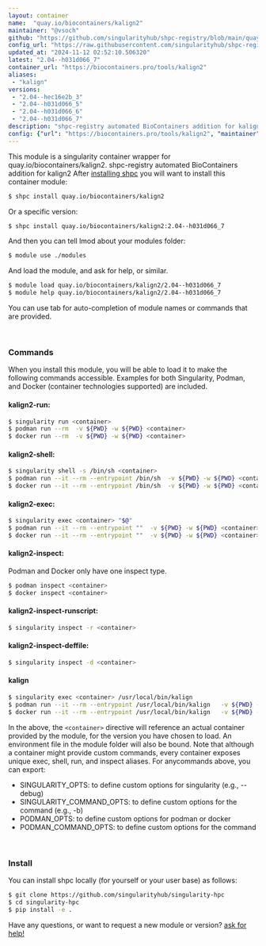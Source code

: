 ```yaml
---
layout: container
name:  "quay.io/biocontainers/kalign2"
maintainer: "@vsoch"
github: "https://github.com/singularityhub/shpc-registry/blob/main/quay.io/biocontainers/kalign2/container.yaml"
config_url: "https://raw.githubusercontent.com/singularityhub/shpc-registry/main/quay.io/biocontainers/kalign2/container.yaml"
updated_at: "2024-11-12 02:52:10.506320"
latest: "2.04--h031d066_7"
container_url: "https://biocontainers.pro/tools/kalign2"
aliases:
 - "kalign"
versions:
 - "2.04--hec16e2b_3"
 - "2.04--h031d066_5"
 - "2.04--h031d066_6"
 - "2.04--h031d066_7"
description: "shpc-registry automated BioContainers addition for kalign2"
config: {"url": "https://biocontainers.pro/tools/kalign2", "maintainer": "@vsoch", "description": "shpc-registry automated BioContainers addition for kalign2", "latest": {"2.04--h031d066_7": "sha256:b0b0b28ce3937214c20b60741552d7df1529912048398240eca0284936950e5c"}, "tags": {"2.04--hec16e2b_3": "sha256:eb4ba0de5372625a86daefae59690a7155135e25722521f4ea281f5b0af91731", "2.04--h031d066_5": "sha256:44ecc8e7bac199f417ddd61d36421f2dcaa5e6cf8eb6ba0764f02651c3f46398", "2.04--h031d066_6": "sha256:cf2ae763544fac94982651b261cc32d8d6be3d186771939d23319bc6b8463d72", "2.04--h031d066_7": "sha256:b0b0b28ce3937214c20b60741552d7df1529912048398240eca0284936950e5c"}, "docker": "quay.io/biocontainers/kalign2", "aliases": {"kalign": "/usr/local/bin/kalign"}}
---
```


This module is a singularity container wrapper for quay.io/biocontainers/kalign2.
shpc-registry automated BioContainers addition for kalign2
After [installing shpc](#install) you will want to install this container module:


```bash
$ shpc install quay.io/biocontainers/kalign2
```

Or a specific version:

```bash
$ shpc install quay.io/biocontainers/kalign2:2.04--h031d066_7
```

And then you can tell lmod about your modules folder:

```bash
$ module use ./modules
```

And load the module, and ask for help, or similar.

```bash
$ module load quay.io/biocontainers/kalign2/2.04--h031d066_7
$ module help quay.io/biocontainers/kalign2/2.04--h031d066_7
```

You can use tab for auto-completion of module names or commands that are provided.

<br>

### Commands

When you install this module, you will be able to load it to make the following commands accessible.
Examples for both Singularity, Podman, and Docker (container technologies supported) are included.

#### kalign2-run:

```bash
$ singularity run <container>
$ podman run --rm  -v ${PWD} -w ${PWD} <container>
$ docker run --rm  -v ${PWD} -w ${PWD} <container>
```

#### kalign2-shell:

```bash
$ singularity shell -s /bin/sh <container>
$ podman run --it --rm --entrypoint /bin/sh  -v ${PWD} -w ${PWD} <container>
$ docker run --it --rm --entrypoint /bin/sh  -v ${PWD} -w ${PWD} <container>
```

#### kalign2-exec:

```bash
$ singularity exec <container> "$@"
$ podman run --it --rm --entrypoint ""  -v ${PWD} -w ${PWD} <container> "$@"
$ docker run --it --rm --entrypoint ""  -v ${PWD} -w ${PWD} <container> "$@"
```

#### kalign2-inspect:

Podman and Docker only have one inspect type.

```bash
$ podman inspect <container>
$ docker inspect <container>
```

#### kalign2-inspect-runscript:

```bash
$ singularity inspect -r <container>
```

#### kalign2-inspect-deffile:

```bash
$ singularity inspect -d <container>
```


#### kalign

```bash
$ singularity exec <container> /usr/local/bin/kalign
$ podman run --it --rm --entrypoint /usr/local/bin/kalign   -v ${PWD} -w ${PWD} <container> -c " $@"
$ docker run --it --rm --entrypoint /usr/local/bin/kalign   -v ${PWD} -w ${PWD} <container> -c " $@"
```



In the above, the `<container>` directive will reference an actual container provided
by the module, for the version you have chosen to load. An environment file in the
module folder will also be bound. Note that although a container
might provide custom commands, every container exposes unique exec, shell, run, and
inspect aliases. For anycommands above, you can export:

 - SINGULARITY_OPTS: to define custom options for singularity (e.g., --debug)
 - SINGULARITY_COMMAND_OPTS: to define custom options for the command (e.g., -b)
 - PODMAN_OPTS: to define custom options for podman or docker
 - PODMAN_COMMAND_OPTS: to define custom options for the command

<br>

### Install

You can install shpc locally (for yourself or your user base) as follows:

```bash
$ git clone https://github.com/singularityhub/singularity-hpc
$ cd singularity-hpc
$ pip install -e .
```

Have any questions, or want to request a new module or version? [ask for help!](https://github.com/singularityhub/singularity-hpc/issues)